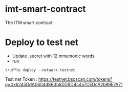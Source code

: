 # imt-smart-contract

The ITM smart contract

# Deploy to test net

- Update .secret with 12 mmemonic words
- run

```
truffle deploy --network testnet
```

Test net Token : https://testnet.bscscan.com/tokens?q=0x6245DdA0604d8B3b8DDBD4c4a7CEDcA2b99E7A71
